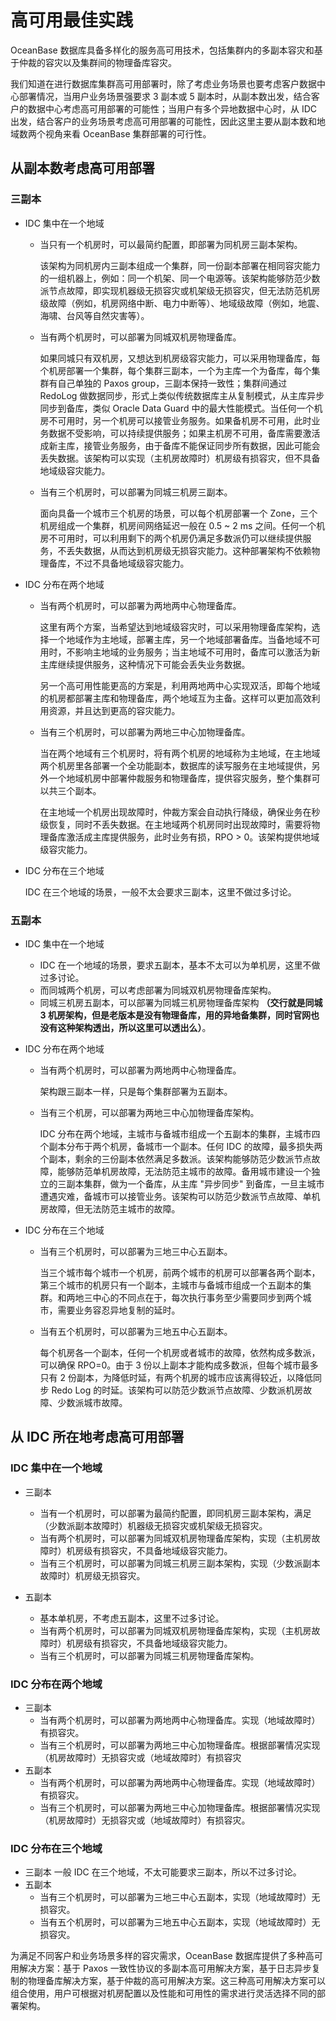 # 高可用最佳实践

OceanBase 数据库具备多样化的服务高可用技术，包括集群内的多副本容灾和基于仲裁的容灾以及集群间的物理备库容灾。

我们知道在进行数据库集群高可用部署时，除了考虑业务场景也要考虑客户数据中心部署情况，当用户业务场景强要求 3 副本或 5 副本时，从副本数出发，结合客户的数据中心考虑高可用部署的可能性；当用户有多个异地数据中心时，从 IDC 出发，结合客户的业务场景考虑高可用部署的可能性，因此这里主要从副本数和地域数两个视角来看 OceanBase 集群部署的可行性。

## 从副本数考虑高可用部署

### 三副本

* IDC 集中在一个地域
  
  * 当只有一个机房时，可以最简约配置，即部署为同机房三副本架构。
    
    该架构为同机房内三副本组成一个集群，同一份副本部署在相同容灾能力的一组机器上，例如：同一个机架、同一个电源等。该架构能够防范少数派节点故障，即实现机器级无损容灾或机架级无损容灾，但无法防范机房级故障（例如，机房网络中断、电力中断等）、地域级故障（例如，地震、海啸、台风等自然灾害等）。

  * 当有两个机房时，可以部署为同城双机房物理备库。

    如果同城只有双机房，又想达到机房级容灾能力，可以采用物理备库，每个机房部署一个集群，每个集群三副本，一个为主库一个为备库，每个集群有自己单独的 Paxos group，三副本保持一致性；集群间通过 RedoLog 做数据同步，形式上类似传统数据库主从复制模式，从主库异步同步到备库，类似 Oracle Data Guard 中的最大性能模式。当任何一个机房不可用时，另一个机房可以接管业务服务。如果备机房不可用，此时业务数据不受影响，可以持续提供服务；如果主机房不可用，备库需要激活成新主库，接管业务服务，由于备库不能保证同步所有数据，因此可能会丢失数据。该架构可以实现（主机房故障时）机房级有损容灾，但不具备地域级容灾能力。

  * 当有三个机房时，可以部署为同城三机房三副本。
  
    面向具备一个城市三个机房的场景，可以每个机房部署一个 Zone，三个机房组成一个集群，机房间网络延迟一般在 0.5 ~ 2 ms 之间。任何一个机房不可用时，可以利用剩下的两个机房仍满足多数派仍可以继续提供服务，不丢失数据，从而达到机房级无损容灾能力。这种部署架构不依赖物理备库，不过不具备地域级容灾能力。

* IDC 分布在两个地域

  * 当有两个机房时，可以部署为两地两中心物理备库。

    这里有两个方案，当希望达到地域级容灾时，可以采用物理备库架构，选择一个地域作为主地域，部署主库，另一个地域部署备库。当备地域不可用时，不影响主地域的业务服务；当主地域不可用时，备库可以激活为新主库继续提供服务，这种情况下可能会丢失业务数据。

    另一个高可用性能更高的方案是，利用两地两中心实现双活，即每个地域的机房都部署主库和物理备库，两个地域互为主备。这样可以更加高效利用资源，并且达到更高的容灾能力。

  * 当有三个机房时，可以部署为两地三中心加物理备库。

    当在两个地域有三个机房时，将有两个机房的地域称为主地域，在主地域两个机房里各部署一个全功能副本，数据库的读写服务在主地域提供，另外一个地域机房中部署仲裁服务和物理备库，提供容灾服务，整个集群可以共三个副本。

    在主地域一个机房出现故障时，仲裁方案会自动执行降级，确保业务在秒级恢复，同时不丢失数据。在主地域两个机房同时出现故障时，需要将物理备库激活成主库提供服务，此时业务有损，RPO > 0。该架构提供地域级容灾能力。

* IDC 分布在三个地域

  IDC 在三个地域的场景，一般不太会要求三副本，这里不做过多讨论。
  
### 五副本

* IDC 集中在一个地域
  
  * IDC 在一个地域的场景，要求五副本，基本不太可以为单机房，这里不做过多讨论。
  * 而同城两个机房，可以考虑部署为同城双机房物理备库架构。
  * 同城三机房五副本，可以部署为同城三机房物理备库架构
    **（交行就是同城 3 机房架构，但是老版本是没有物理备库，用的异地备集群，同时官网也没有这种架构透出，所以这里可以透出么）**。
  
* IDC 分布在两个地域

  * 当有两个机房时，可以部署为两地两中心物理备库。
  
    架构跟三副本一样，只是每个集群部署为五副本。

  * 当有三个机房，可以部署为两地三中心加物理备库架构。
  
    IDC 分布在两个地域，主城市与备城市组成一个五副本的集群，主城市四个副本分布于两个机房，备城市一个副本。任何 IDC 的故障，最多损失两个副本，剩余的三份副本依然满足多数派。该架构能够防范少数派节点故障，能够防范单机房故障，无法防范主城市的故障。备用城市建设一个独立的三副本集群，做为一个备库，从主库 "异步同步" 到备库，一旦主城市遭遇灾难，备城市可以接管业务。该架构可以防范少数派节点故障、单机房故障，但无法防范主城市的故障。

* IDC 分布在三个地域
  
  * 当有三个机房时，可以部署为三地三中心五副本。

    当三个城市每个城市一个机房，前两个城市的机房可以部署各两个副本，第三个城市的机房只有一个副本，主城市与备城市组成一个五副本的集群。和两地三中心的不同点在于，每次执行事务至少需要同步到两个城市，需要业务容忍异地复制的延时。

  * 当有五个机房时，可以部署为三地五中心五副本。
  
    每个机房各一个副本，任何一个机房或者城市的故障，依然构成多数派，可以确保 RPO=0。由于 3 份以上副本才能构成多数派，但每个城市最多只有 2 份副本，为降低时延，有两个机房的城市应该离得较近，以降低同步 Redo Log 的时延。该架构可以防范少数派节点故障、少数派机房故障、少数派城市故障。

## 从 IDC 所在地考虑高可用部署

### IDC 集中在一个地域

* 三副本
  
  * 当有一个机房时，可以部署为最简约配置，即同机房三副本架构，满足（少数派副本故障时）机器级无损容灾或机架级无损容灾。
  * 当有两个机房时，可以部署为同城双机房物理备库架构，实现（主机房故障时）机房级有损容灾，不具备地域级容灾能力。
  * 当有三个机房时，可以部署为同城三机房三副本架构，实现（少数派副本故障时）机房级无损容灾。

* 五副本
  * 基本单机房，不考虑五副本，这里不过多讨论。
  * 当有两个机房时，可以部署为同城双机房物理备库架构，实现（主机房故障时）机房级有损容灾，不具备地域级容灾能力。
  * 当有三个机房时，可以部署为同城三机房物理备库架构。

### IDC 分布在两个地域

* 三副本
  * 当有两个机房时，可以部署为两地两中心物理备库。实现（地域故障时）有损容灾。
  * 当有三个机房时，可以部署为两地三中心加物理备库。根据部署情况实现（机房故障时）无损容灾或（地域故障时）有损容灾
* 五副本
  * 当有两个机房时，可以部署为两地两中心物理备库。实现（地域故障时）有损容灾。
  * 当有三个机房时，可以部署为两地三中心加物理备库。根据部署情况实现（机房故障时）无损容灾或（地域故障时）有损容灾。

### IDC 分布在三个地域

* 三副本
  一般 IDC 在三个地域，不太可能要求三副本，所以不过多讨论。
* 五副本
  * 当有三个机房时，可以部署为三地三中心五副本，实现（地域故障时）无损容灾。
  * 当有五个机房时，可以部署为三地五中心五副本，实现（地域故障时）无损容灾。
  
为满足不同客户和业务场景多样的容灾需求，OceanBase 数据库提供了多种高可用解决方案：基于 Paxos 一致性协议的多副本高可用解决方案，基于日志异步复制的物理备库解决方案，基于仲裁的高可用解决方案。这三种高可用解决方案可以组合使用，用户可根据对机房配置以及性能和可用性的需求进行灵活选择不同的部署架构。